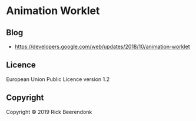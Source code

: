 # Animation Worklet

## Blog

- https://developers.google.com/web/updates/2018/10/animation-worklet

## Licence

European Union Public Licence version 1.2

## Copyright

Copyright © 2019 Rick Beerendonk
